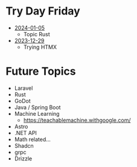 # Try Day Friday

* [2024-01-05](./2024-01-05/README.md)
  * Topic Rust
* [2023-12-29](./2023-12-29/README.md)
  * Trying HTMX

# Future Topics

* Laravel
* Rust
* GoDot
* Java / Spring Boot
* Machine Learning
  * https://teachablemachine.withgoogle.com/
* Astro
* .NET API
* Math related...
* Shadcn
* grpc
* Drizzle

